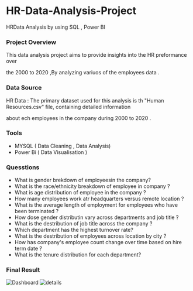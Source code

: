 # HR-Data-Analysis-Project

HRData Analysis by using SQL , Power BI 

### Project Overview
  This data analysis project aims to provide insights into the HR preformance over
  
the 2000 to 2020 ,By analyzing variuos of the employees data .
### Data Source
  HR Data : The primary dataset used for this analysis is th "Human Resources.csv" file, containing detailed information 
  
  about ech employees in the company  during 2000 to 2020 .

  ### Tools
  - MYSQL ( Data Cleaning , Data Analysis)
  - Power Bi ( Data Visualisation )
  
### Quesstions 
- What is gender brekdown of employeesin the company?
- What is the race/ethnicity breakdown of employee in company ?
- What is age distribution of employee in the company ?
- How many employees work atr headquarters versus remote location ?  
- What is the average length of employment for employees who have been terminated ?
- How dose gender distributin vary across departments and job title ?
- What is the destribution of job title across the company ?
- Which department has the highest turnover rate?
- What is the destribution of employees across location by city ?
- How has company's employee count change over time based on hire term date ?
- What is the tenure distribution for each department?


### Final Result
![Dashboard](https://github.com/user-attachments/assets/d67752bd-2e8d-46fa-9d12-5b80ea4e5b46)
![details](https://github.com/user-attachments/assets/624ad590-c869-49e0-9810-3d4319c4e1e6)
